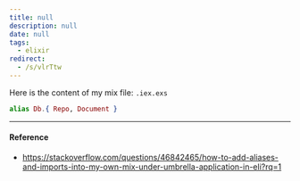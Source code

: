 ```yaml
---
title: null
description: null
date: null
tags:
  - elixir
redirect:
  - /s/vlrTtw
---
```


Here is the content of my mix file: `.iex.exs`

```elixir
alias Db.{ Repo, Document }
```

---

#### Reference

- https://stackoverflow.com/questions/46842465/how-to-add-aliases-and-imports-into-my-own-mix-under-umbrella-application-in-eli?rq=1

